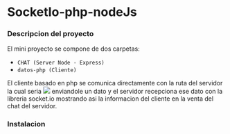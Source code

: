 # SocketIo-php-nodeJs

### Descripcion del proyecto

El mini proyecto se compone de dos carpetas:
- `CHAT (Server Node - Express)`
- `datos-php (Cliente)`

El cliente basado en php se comunica directamente con la ruta del servidor la cual seria ![](http://localhost:3000/) enviandole un dato y el servidor recepciona ese dato
con la libreria socket.io mostrando asi la informacion del cliente en la venta del chat del servidor.

### Instalacion

